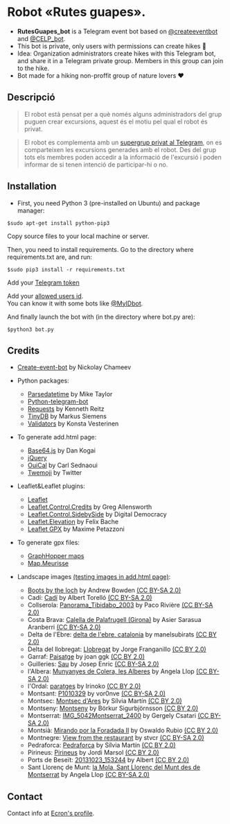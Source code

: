 # Robot «Rutes guapes».

* **RutesGuapes_bot** is a Telegram event bot based on [@createeventbot](https://telegram.me/createeventbot) and [@CELP_bot](https://telegram.me/CELP_bot).
* This bot is private, only users with permissions can create hikes :closed_lock_with_key:
* Idea: Organization administrators create hikes with this Telegram bot, and share it in a Telegram private group. Members in this group can join to the hike.
* Bot made for a hiking non-proffit group of nature lovers :heart: 

Descripció
----------

> El robot està pensat per a què només alguns administradors del grup puguen crear excursions, aquest és el motiu pel qual el robot és privat.

> El robot es complementa amb un [supergrup privat al Telegram](https://telegram.org/blog/supergroups5k), on es comparteixen les excursions generades amb el robot. Des del grup tots els membres poden accedir a la informació de l'excursió i poden informar de si tenen intenció de participar-hi o no.

Installation
------------

* First, you need Python 3 (pre-installed on Ubuntu) and package manager:
```
$sudo apt-get install python-pip3
```

Copy source files to your local machine or server.

Then, you need to install requirements. Go to the directory where requirements.txt are, and run:
```
$sudo pip3 install -r requirements.txt
```

Add your [Telegram token](https://github.com/Ecron/rutesguapes-bot/blob/master/bot.py#L33)

Add your [allowed users id](https://github.com/Ecron/rutesguapes-bot/blob/master/modules/commands.py#L14). <br/>You can know it with some bots like [@MyIDbot](http://telegram.me/myidbot).

And finally launch the bot with (in the directory where bot.py are):
```
$python3 bot.py
```

Credits
-------

* [Create-event-bot](https://github.com/lukaville/create-event-bot) by Nickolay Chameev

* Python packages:
  * [Parsedatetime](https://github.com/bear/parsedatetime) by Mike Taylor
  * [Python-telegram-bot](https://github.com/python-telegram-bot/python-telegram-bot)
  * [Requests](https://github.com/kennethreitz/requests) by Kenneth Reitz
  * [TinyDB](https://github.com/msiemens/tinydb/) by Markus Siemens
  * [Validators](https://github.com/kvesteri/validators) by Konsta Vesterinen

* To generate add.html page:
  * [Base64.js](https://github.com/dankogai/js-base64) by Dan Kogai
  * [jQuery](https://jquery.com/)
  * [OuiCal](https://github.com/carlsednaoui/add-to-calendar-buttons) by Carl Sednaoui
  * [Twemoji](https://github.com/twitter/twemoji) by Twitter

* Leaflet&Leaflet plugins:
  * [Leaflet](http://leafletjs.com/)
  * [Leaflet.Control.Credits](https://github.com/gregallensworth/L.Control.Credits) by Greg Allensworth
  * [Leaflet.Control.SidebySide](https://github.com/digidem/leaflet-side-by-side) by Digital Democracy
  * [Leaflet.Elevation](https://github.com/MrMufflon/Leaflet.Elevation) by Felix Bache
  * [Leaflet GPX](https://github.com/mpetazzoni/leaflet-gpx) by Maxime Petazzoni

* To generate gpx files:
  * [GraphHopper maps](https://graphhopper.com/maps/)
  * [Map.Meurisse](http://map.meurisse.org/)

* Landscape images [(testing images in add.html page)](http://konfraria.org/calendari_celp/images/test_images/images.html):

  * [Boots by the loch](https://www.flickr.com/photos/bods/6823262185/in/photolist-boX18t-eiqjrF-7Gni8Q-d4k1CC-7SwSoq-ecSfit-ecShfz-cgUitY-eiw4Vs-7u5mpz-oGPmek-aRSa9e-9dNCN4-2QLjZW-aSunSi-efhBsV-7CdRhE-Pd7mK-bDpKy1-q5dTZo-bBg3yQ-ebbDmL-efhzMc-jfNrRJ-bXjcZ4-3R7WMF-w4aj1r-6dWt7a-i7bVg1-hZ5YJt-4fbZju-aceLr8-nPf6yM-4HTbPK-9jEXYC-HUBNb7-rFtqNF-7KTXA-9gYUUs-4HTdvD-cSPab5-62P9zK-9cKkH-gXoqpd-c4sLJb-b8AKUt-9nVGkQ-2Jp4d-PMVZU-7mpksU) by Andrew Bowden [(CC BY-SA 2.0)](https://creativecommons.org/licenses/by-sa/2.0/)
  * Cadí: [Cadí](https://www.flickr.com/photos/utopiaecologica/8649268974/in/photolist-4KTkzL-52zi3r-dNftUb-dNfquS-dN9SKZ-B8MTdc-dN9TBK-dN9VYV-ebiLk9-31eTtX-dzBcVg-8v7WQb-8v5pQk-52b4wx-8m4sgP-dafuit-8v4Zer-8m4s1k-dNftwE-8v8Gb7-Ep5XXX-dN9UVt-dNfriy-8v5FfV-8v5n8M-eWRZZh-eR1Z6w-8v8o9N-8v7U8s-mQwSJR-mHD8gY-bmBXsr-bmBPGr-8v5J46-8v85Ds-8v5jux-8v8r6Q-8v4Vnn-8v7Tiy-8v57Pa-8v5NM8-8v89W3-8v7V4j-bmBDGa-8v5qMc-psjBMY-bmBThX-8v86oQ-8v7XBo-8v7YXd) by Albert Torelló [(CC BY-SA 2.0)](https://creativecommons.org/licenses/by-sa/2.0/)
  * Collserola: [Panorama_Tibidabo_2003](https://www.flickr.com/photos/friviere/1439626732/in/photolist-fqMBHr-3cdsSy-brE5Lu-6sbNXn-6sfZfo-fr2R79-rAkt78-6sbNsx-5GJUWF-6sfW6W-7KkmbA-5GJQZB-4UhNYt-6U1cAZ-6sbQut-dJqt9p-fqMBvi-8bkiak-5GP8xJ-dg4w7T-fqMzxH-fqMBfi-7KgqK6-6sbQKi-6sbPeT-ASUctF-6sfWUb-CkcvrX-9Vsjt2-6sfYeS-6EF6nT-4RM4PJ-6sfVtm-6sbP7p-6sfVB1-nReD9m-gjWs8k-2ESwo2-6sbRC4-8zQNFE-5GP7Sf-76mqTh-5GJRaz-aaVSCR-cw4Kd-fqMAwc-7MWU1W-5DBWiN-6sfVUA-fqMAKF/) by Paco Rivière [(CC BY-SA 2.0)](https://creativecommons.org/licenses/by-sa/2.0/)
  * Costa Brava: [Calella de Palafrugell (Girona)](https://www.flickr.com/photos/asarasua/3865994698/in/photolist-9TjeFk-8usmpD-8xMGLz-8xQJC3-8v5Xa1-8xMGia-8xQ9E5-6TCex1-8usmQr-8xMGUM-8uskcv-8uvq2o-8uskBM-e7ZWWY-8xQHF1-8xM8J6-8xQ9oU-8uskVv-6TyeWr-8xQac7-o1jMLT-cGxT8h-ixxEEY-rERmgt-imdWtK-8xM7Sn-bSmbSt-8xQ873-nxUyhG-dNrcsF-e7ZWXb-viFSjy-bDru85-dNZCCT-sEETy7-sX3TGN-8xQHby-8xQ9gd-CUmdc1-8xQJRU-B4x3ms-sXgmSP-e7Uh6D-e7ZWXh-e7Uh5g-s1s5pV-bF53su-ok37CL-CvXxUF-ok37yC) by Asier Sarasua Aranberri [(CC BY-SA 2.0)](https://creativecommons.org/licenses/by-sa/2.0/)
  * Delta de l'Ebre: [delta de l'ebre, catalonia](https://www.flickr.com/photos/49642992@N05/4557521613/in/photolist-bVhbY4-c44iE1-c1zavs-c8nZ4h-3eMcSg-ca2PDd-3G6hQA-c6Qdb1-6xXaiD-bZAoUW-4eRNS1-c69YKb-bV13DP-c5Hw3m-c34wN9-aBZ8ei-7WMJzu-bXMfkL-7WJuoR-qHGEJo-7WJuHv-c7KGjw-o4nwRK-7WJvbM-7WMH4W) by manelsubirats [(CC BY 2.0)](https://creativecommons.org/licenses/by/2.0/)
  * Delta del llobregat: [Llobregat](https://www.flickr.com/photos/franganillo/5811733901/in/photolist-dmct8U-bryUge-6K32dH-mLj1YZ-9RyE1D-5N3mCi-69fVWg-aTaYWr-9Qaz9M-8wTPxP-a178Ch-6GP4gY-9fochu-7xGaAn-98oANL-eJe3A2-7gNaQi-5mHzSC-8e77xW-8EK2hF-982Zu8-8rTXjA-8xcSnY-92MM4f-9iTmnv-5Ns9pk-ig8pDD-6VvZbn-aQ7Xh8-agsBHw-ig8MCQ-8NGJ6C-6t8RL9-4HUmiC-9mdmqe-9mgrgA-9mdmnn-5VkWkh-9mdmep-brWqQY-9mdmat-eWHXaP-ig8zFb-ig8nKQ-9mdmiP-ig8p5U-5UHTfa-ig8KDj-cPvqpS-6DRZYg) by Jorge Franganillo [(CC BY 2.0)](https://creativecommons.org/licenses/by/2.0/)
  * Garraf: [Paisatge](https://www.flickr.com/photos/122/3742328811/in/photolist-6GGpYx-6GGyXc-5LXR7g-5LXRoc-5M339f-5M34Mm-6GGrTB-5LXRgv-6GLshy-5LXQUr-6GGoin-6GGFVi-6GGnsr-5LXS7M-6GGutK-5M33oy-6GGA96-5M33x1-6GLM8b-6GGC2x-5M33dJ-6GLAi9-6GGCWZ-5M33GJ-5M35d3-6GGEWR-5LXQ3K-5M33Sw-5M35Hm-5LXQRP-5M35uw-6GLzoo-eWRTmf-eWRTaf-eWRTxm-LubsV-EEoY-EEp1-9jDiDw-9phF1B-eWEusv-EEoZ-6KhbqS-6Kd8eZ-cpXm-cpYn-9phEFe-9pkLDQ-eWRUEC-6LWLs6) by joan ggk [(CC BY 2.0)](https://creativecommons.org/licenses/by/2.0/)
  * Guilleries: [Sau](https://www.flickr.com/photos/nsrelm/8520353085/in/photolist-dYV38p-dYKEoB-qnhRLt-q5Rp6K-q5Tusa-q5L9ay-qn8Ang-qnfd2b-4KcLZ8-jM2Zf-jM31p-jM35C-jM2XB-dYKGFp-q5Tyei-qn7L2P-qnim1K-q5JAys-pqiBys-q5RUhv-qneEEy-qk1ZGd-4zZkdR-q5JTvJ-q5L5yA-G3RgKd-FaT2Rv) by Josep Enric [(CC BY-SA 2.0)](https://creativecommons.org/licenses/by-sa/2.0/)
  * l'Albera: [Munyanyes de Colera, les Alberes](https://www.flickr.com/photos/angela_llop/17947685259/in/photolist-cTyMcU-dHLNeX-dHLMRt-dHLNKz-dHLPDB-dHLQ7D-dHSe9N-dHSfVw-63CreQ-dHL4un-63DJdd-vpSaJY-7YCHmj-uKr2fC-vGrsfi-dHRxiC-63ybbF-dHL5ST-dHRwVG-dHL7fT-dHL46z-2nnV3-7GhJbg-dHRvLo-tkYzxi) by Angela Llop [(CC BY-SA 2.0)](https://creativecommons.org/licenses/by-sa/2.0/)
  * l'Ordal: [paratges](https://www.flickr.com/photos/irinoko/3045640340/in/photolist-5D8GLm-bqecNn-bqe8PH-bqebbF-5BVgi8-85WeU6-5D8Dgs-zNL358-zMDsVh-zwgfSk-zPFjq4-zwamzA-zwfkVD-zw8BjQ-yRUmcc-zwavxq-yRTMmH-yRJJmy-zNL49x-yRUpsk-yRUbnx-zwa45L-zw9qT7-zwbm53-zwfy5t-zLsD5s-zw9GP5-zMDA6u-zw9wGG-zMDeu9-yRJYxE-zwbSA3-zLsoJJ-zMDMwL-zwgeX4-zw9CgN-zLsUi3-zwbD5A-yRJVdy-zLscnf-zMDVBy-zwbprU-zPF5gc-zLsPvY-zwfr1t-yRUnxZ-zNLFne-zwc783-zwgvUp-zLsy5s) by Irinoko [(CC BY 2.0)](https://creativecommons.org/licenses/by/2.0/)
  * Montsant: [P1010329](https://www.flickr.com/photos/vor0nwe/9475912163/in/photolist-frmwxV-frknRr-fryqoN-frAekm-frAPAY-frkKUr-frzUD7-frAFHJ-4FwwGg-frzLGE-4BHtjH-f1QzsV-frmpqz-gntb3Q-frzFi9-frA31y-frjpTc-frzFWC-fryAuN-mUJPdM-frkJHF-frkCeP-frAQFC-frkzGR-frARsU-frkt6n-frjyvZ-gntrRT-frzWT7-frAK69-frjvvg-gntjr4-gnsWZr-frA2hh-4BMTfN-4BMQ1G-frALZu-frmtZt-frA2wG-frzPWs-frkL4Z-5eyzUt-frmron-frAFQY-frA13C-frjfUM-frkBjz-fryF6j-frzG6q-mULBuG) by vor0nve [(CC BY-SA 2.0)](https://creativecommons.org/licenses/by-sa/2.0/)
  * Montsec: [Montsec d'Ares](https://www.flickr.com/photos/smartinmolina/10252158445/in/photolist-bynZy1-byo1zU-byo1h1-bMhv4R-bynZVA-EhjujD-bMhJGV-72V4KX-72Z9mC-byo5Nb-bynY1b-bynW5y-72VvWe-EoFbdG-byo2fm-731au1-gBWZwv-mmMQWa-s3PFkM-72Vkqg-edLuux-Rvsw-72Z5ms-72WvMB-rRd73-72Vnkn-72YZyC-731pyy-72Zenm-72VQf8-72WpKa-72W9Je-72ZmmJ-72ZCvG-72WgJz-hgB4mp-edS9gE-7315kw-72V6C4-731mzs-k8ekEL-72Wqng-72VqUv-hgtJzT-hZPi75-72ZWHy-72WtQ8-qa8Hxn-mmLM82-72UYh4) by Sílvia Martín [(CC BY 2.0)](https://creativecommons.org/licenses/by/2.0/)
  * Montseny: [Montseny](https://www.flickr.com/photos/borkurdotnet/2561919016/in/photolist-4Uovgw-ehzMg7-bsBmAF-8VVo3i-fnwbeB-4Uof8Q-ehACfA-ehAwRE-fnLiz9-4UiZNK-4UiY4e-9Q2QK2-4UoakW-4UomYU-9gwinL-8nuCyY-d3SEFA-d3SyPs-d3SCQQ-d3SDSW-d3SykL-d3SBy3-d3SCc1-d3Sxej-d3SzYC-4UooM1-4Uj45Z-4UojvN-4UiV1T-FdJJs-9gwgoy-ec3zDf-ecqTMi-5CcH3z-5rAiM6-4utTQx-4uMhTf-4utV3c-4uwGpJ-egc3Pd-7t64Qm-7t63Uq-7t27dg-7t65kL-7t27nD-7t26kF-7t26Mc-7t26sT-wgzvFJ-vmSE9C) by Börkur Sigurbjörnsson [(CC BY 2.0)](https://creativecommons.org/licenses/by/2.0/)
  * Montserrat: [IMG_5042Montserrat_2400](https://www.flickr.com/photos/macskapocs/30637133196/in/photolist-NFijjq-nPyjEt-nPxCMW-nPzdNM-oiC2sd-pqPgRt-o3PiGh-o77Mjh-o6j2cx-BmimZ1-Mz4nDR-oiP9pt-nNn5Zo-o53pa5-f9Ak8y-nNPAe2-nPzdhM-o77NSY-B7NT3h-sQmC2J-oUf7iK-4fcT6s-jaCgTE-hTgtc-acoV5n-4fcPCU-91qgKF-6DphLj-p9ABjq-o7dvkH-cYhJGJ-4f8TRg-eznjB1-qZVhE6-rj9kqM-rAbdb5-6DphZS-BRGHig-o6Wn2g-t7Y87x-aAjCwK-91tmhm-nPHPmG-jaxRVB-vwoTXh-9DzaiB-8K4ws9-hTduE-yzKYt6-csEEu5) by Gergely Csatari [(CC BY-SA 2.0)](https://creativecommons.org/licenses/by-sa/2.0/)
  * Montsià: [Mirando por la Foradada II](https://www.flickr.com/photos/arrozconnori/7102958011/in/photolist-bPEvXi-bPEwRH-zqE8XQ-bPEnei-bAKRi5-np5JpP-e9sg3M-bPEszp-nn2PXQ-buxWvS-nkgNd5-e9sgfk-bPEtPX-bHsJdV-bHsHut-nnjjqc-25628d-9zqeAY-nn2RWu-bAKM9b-br3PwG-c78zQ9-bHsHka-bDXK4H-EN2QS-9zqgEq-EN31o-nkgK5S-bpt8vG-zGbkrJ-9zn9YT-bPEos6-9zqdgJ-bHsK1r-bHsHAV-9zn8WT-bHoWnv-buu9pE-2562kh-bDXJvn-251xoV-9znkdi-nkgJzJ-9zqec3-bPEmAa-bPEpnp-bHsKNt-25647L-bAKG9L-buxWQ9) by Oswaldo Rubio [(CC BY 2.0)](https://creativecommons.org/licenses/by/2.0/)
  * Montnegre: [View from the restaurant](https://www.flickr.com/photos/stvcr/2337680919/in/photolist-4yze6r-4Chn3n-5o1WPV-qKD55R-qKJgd3-qtnYfB-pP2rq4-5QpYtd-bqVcbi-mzEqVk-bqViKg-5QkLvn-5Qq1tm-dn2iMP-bqV6yX-5Qq3os-bqUYGP-qKNvvg-5QkJyP-mzFWuQ-bqVd7X-bqVbug-5Qq1MN-bqVoAp-n2dGex-5QpY21-5QpZgG-bqVee2-5Qq5cG-n2fQi5-5Qq6od-5Qq8j9-bqUVx4-bqVrwT-5QkLbM-5Qq7sh-5QkQcg-bqVhY8-n2fAws-5Qq4hE-5QpXRo-5Qq7CU-5Qq5zS-bqV8LM-5QkPt4-5Qq6YL-5QkRha-bqUSYV-5QkMfZ-4ugy1p) by stvcr [(CC BY-SA 2.0)](https://creativecommons.org/licenses/by-sa/2.0/)
  * Pedraforca: [Pedraforca](https://www.flickr.com/photos/smartinmolina/8482411813/in/photolist-dVyzvx-dVE7JW-boYxE8-7fSwem-56A2WJ-56A2Au-dNfriy-cPvp7U-5XmyZG-56zXjG-56vNMM-56A3A1-56vQV2-JuuKz-aSjpv6-56zWQE-9BMaN-56vLV2-bmBwtP-56vQdB-Ju382-56zWYW-56vS1D-56A1Hh-56vRPa-56A1gf-56A63h-56zYTb-56vVgH-56vPeM-56vSJP-56vMJx-56vNkr-56vQwF-56vM7H-56vRqc-osF9VT-56vPCp-8qJRbr-8apnB2-oH8uJo-56A6bA-7fB5t6-56vPX8-56zXxW-56A4rw-ynEie-oK8vdo-56A221-56vSg6) by Sílvia Martín [(CC BY 2.0)](https://creativecommons.org/licenses/by/2.0/)
  * Pirineus: [Pirineus](https://www.flickr.com/photos/jordimarsol/3280913333/in/photolist-5ZVxeg-a5WtPr-a5Wtbg-dsZ995-aqW4Vj-a5Wxwv-bB19BZ-aqW1Y5-a5ZjPY-aqWgf1-vVVUra-dsZax5-a5ZmNL-dsYNnk-aqWuaj-3Q6X5G-a5ZnuQ-a5WwUc-9MqtH-aqVWN7-dsZ9ZA-4tqnH2-NTJAB-a5ZjK3-5hptwo-aceso4-artK8j-aqWaTm-dsYUTz-aqVqnQ-aqTrSa-aqSZpg-jWybF-5dUjyR-5ZVwsM-ayVQYM-a5ZkS7-6CQ3Cf-aqSSCD-nSCaXH-agSVfM-6FCKWw-ayVS36-ayVLd8-a5Zpzm-a5ZoMU-achai5-aqT31B-a5Wz26-a5Zn29) by Jordi Marsol [(CC BY 2.0)](https://creativecommons.org/licenses/by/2.0/)
  * Ports de Beseït: [20131023_153244](https://www.flickr.com/photos/aka1936/10502178144/in/photolist-h13pEY-gZX83D-h12KLx-gZX7JW-gZZ7Mf-h11Wqj-gZX7iJ-h127s3-gZXC96-h13oUG-h11942-h11nxs-gZWPjd-gZYfG5-h12EY6-gZWG4y-gZYog5-gZYihq-gZXd5W-h11eud-h11eD9-gZZWD7-h11aAF-h11Qs7-gZZvZt-h13G8h-h12rw7-h12dSi-gZWsg1-gZX568-gZXT5h-gZXZC8-h13tMC-h14pPx-h11yAZ-gZYNFh-gZXrHg-h12asw-h13fEx-h12sHc-gZZTE1-h13AMB-h14gwm-gZZnSK-gZY8QG-h131jw-gZZQFL-gZXoJa-gZYp3n-h14jZd) by Albert [(CC BY 2.0)](https://creativecommons.org/licenses/by/2.0/)
  * Sant Llorenç de Munt: [la Mola, Sant Llorenç del Munt des de Montserrat](https://www.flickr.com/photos/angela_llop/16839712748/in/photolist-cbDcg-dowaTK-dowbLa-dowiC3-dowbPn-dowiQU-dowinu-dowdfv-dow8yp-dowgsY-dow8Ce-dowav2-Bmjmf-4cjtGT-dow9na-dowcuK-dowiKd-dowaD4-dowi8s-dow7Cg-dowdiH-dowjTW-dowfmG-dowfiS-dowftQ-dowcga-dowaZH-dowjgd-6DNdNF-dow7gg-dowf9A-dow9u2-dowg4G-dowiYJ-dowb7v-dowh2L-3JhKHR-3Jn4Ah-dowhTQ-dow8Qp-dowcok-6DNfWK-dowgNd-rE4VUY-qbWSMZ-qr5Qm5-qbP56E-pwnvqb-qbVg2e-qbP1Zu) by Angela Llop [(CC BY-SA 2.0)](https://creativecommons.org/licenses/by-sa/2.0/)

Contact
-------

Contact info at [Ecron's profile](https://github.com/Ecron).
